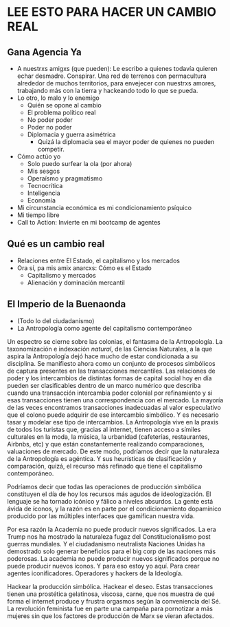 # LEE ESTO PARA HACER UN CAMBIO REAL

## Gana Agencia Ya
- A nuestrxs amigxs (que pueden): Le escribo a quienes todavía quieren echar desmadre. Conspirar. Una red de terrenos con permacultura alrededor de muchos territorios, para envejecer con nuestrxs amores, trabajando más con la tierra y hackeando todo lo que se pueda.
- Lo otro, lo malo y lo enemigo
  - Quién se opone al cambio
  - El problema político real
  - No poder poder
  - Poder no poder
  - Diplomacia y guerra asimétrica
    - Quizá la diplomacia sea el mayor poder de quienes no pueden competir.
- Cómo actúo yo
  - Solo puedo surfear la ola (por ahora)
  - Mis sesgos
  - Operaísmo y pragmatismo
  - Tecnocrítica
  - Inteligencia
  - Economía
- Mi circunstancia económica es mi condicionamiento psíquico
- Mi tiempo libre
- Call to Action: Invierte en mi bootcamp de agentes

## Qué es un cambio real
- Relaciones entre El Estado, el capitalismo y los mercados
- Ora sí, pa mis amix anarcxs: Cómo es el Estado
  - Capitalismo y mercados
  - Alienación y dominación mercantil

## El Imperio de la Buenaonda
- (Todo lo del ciudadanismo)
- La Antropología como agente del capitalismo contemporáneo

Un espectro se cierne sobre las colonias, el fantasma de la Antropología.
La taxonomización e indexación *natural*, de las Ciencias Naturales, a la que aspira la Antropología dejó hace mucho de estar condicionada a su disciplina. Se manifiesto ahora como un conjunto de procesos simbólicos de captura presentes en las transacciones mercantiles. Las relaciones de poder y los intercambios de distintas formas de capital social hoy en día pueden ser clasificables dentro de un marco numérico que describa cuando una transacción intercambia poder colonial por refinamiento y si esas transacciones tienen una correspondencia con el mercado.
La mayoría de las veces encontramos transacciones inadecuadas al valor especulativo que el colono puede adquirir de ese intercambio simbólico. Y es necesario tasar y modelar ese tipo de intercambios. La Antropología vive en la praxis de todos los turistas que, gracias al internet, tienen acceso a símiles culturales en la moda, la música, la urbanidad (cafeterías, restaurantes, Airbnbs, etc) y que están constantemente realizando comparaciones, valuaciones de mercado.
De este modo, podríamos decir que la naturaleza de la Antropología es agéntica. Y sus heurísticas de clasificación y comparación, quizá, el recurso más refinado que tiene el capitalismo contemporáneo.

Podríamos decir que todas las operaciones de producción simbólica constituyen el día de hoy los recursos más agudos de ideologización. El lenguaje se ha tornado icónico y fálico a niveles absurdos. La gente está ávida de íconos, y la razón es en parte por el condicionamiento dopamínico producido por las múltiples interfaces que gamifican nuestra vida.

Por esa razón la Academia no puede producir nuevos significados. La era Trump nos ha mostrado la naturaleza fugaz del Constitucionalismo post guerras mundiales. Y el ciudadanismo neutralista Naciones Unidas ha demostrado solo generar beneficios para el big corp de las naciones más poderosas. La academia no puede producir nuevos significados porque no puede producir nuevos íconos. Y para eso estoy yo aquí. Para crear agentes iconificadores. Operadores y hackers de la Ideología.

Hackear la producción simbólica. Hackear el deseo.
Estas transacciones tienen una prostética gelatinosa, viscosa, carne, que nos muestra de qué forma el internet produce y frustra orgasmos según la conveniencia del Sé.
La revolución feminista fue en parte una campaña para pornotizar a más mujeres sin que los factores de producción de Marx se vieran afectados.
